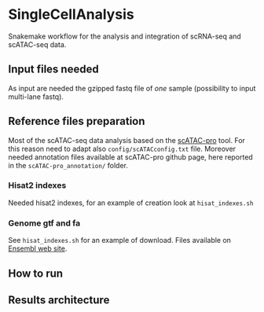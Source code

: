 # SingleCellAnalysis

Snakemake workflow for the analysis and integration of scRNA-seq and scATAC-seq data.

## Input files needed

As input are needed the gzipped fastq file of *one* sample (possibility to input multi-lane fastq). 

## Reference files preparation

Most of the scATAC-seq data analysis based on the [scATAC-pro](https://github.com/wbaopaul/scATAC-pro) tool. 
For this reason need to adapt also `config/scATACconfig.txt` file. Moreover needed annotation files available at scATAC-pro github page, here reported in the `scATAC-pro_annotation/` folder.

### Hisat2 indexes
Needed hisat2 indexes, for an example of creation look at `hisat_indexes.sh`

### Genome gtf and fa
See `hisat_indexes.sh` for an example of download. Files available on [Ensembl web site](https://www.ensembl.org/Homo_sapiens/Info/Index).

## How to run

## Results architecture